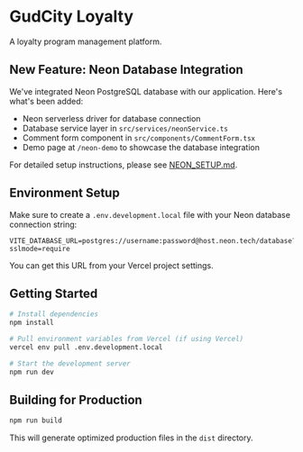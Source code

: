 # GudCity Loyalty

A loyalty program management platform.

## New Feature: Neon Database Integration

We've integrated Neon PostgreSQL database with our application. Here's what's been added:

- Neon serverless driver for database connection
- Database service layer in `src/services/neonService.ts`
- Comment form component in `src/components/CommentForm.tsx`
- Demo page at `/neon-demo` to showcase the database integration

For detailed setup instructions, please see [NEON_SETUP.md](./NEON_SETUP.md).

## Environment Setup

Make sure to create a `.env.development.local` file with your Neon database connection string:

```
VITE_DATABASE_URL=postgres://username:password@host.neon.tech/database?sslmode=require
```

You can get this URL from your Vercel project settings.

## Getting Started

```bash
# Install dependencies
npm install

# Pull environment variables from Vercel (if using Vercel)
vercel env pull .env.development.local

# Start the development server
npm run dev
```

## Building for Production

```bash
npm run build
```

This will generate optimized production files in the `dist` directory. 